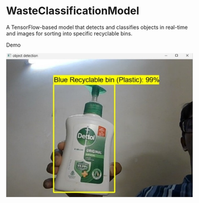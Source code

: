 # WasteClassificationModel
A TensorFlow-based model that detects and classifies objects in real-time and images for sorting into specific recyclable bins.


Demo 

![alt text](https://github.com/charuhere/WasteClassificationModel/blob/main/imagess/Screenshot%202025-03-09%20131046.jpg)

